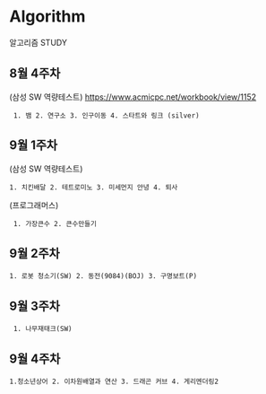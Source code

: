 # Algorithm

알고리즘 STUDY

## 8월 4주차
(삼성 SW 역량테스트)
https://www.acmicpc.net/workbook/view/1152

` 1. 뱀 2. 연구소 3. 인구이동 4. 스타트와 링크 (silver)`

## 9월 1주차
(삼성 SW 역량테스트)

` 1. 치킨배달 2. 테트로미노 3. 미세먼지 안녕 4. 퇴사 `

(프로그래머스)

` 1. 가장큰수 2. 큰수만들기`

## 9월 2주차
` 1. 로봇 청소기(SW) 2. 동전(9084)(BOJ) 3. 구명보트(P) `

## 9월 3주차
` 1. 나무재태크(SW)` 

## 9월 4주차
` 1.청소년상어 2. 이차원배열과 연산 3. 드래곤 커브 4. 게리멘더링2 `



